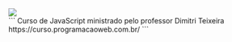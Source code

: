   <a href="#">
    <img src="https://skillicons.dev/icons?i=javascript,html,css"/>
  </a>
<br>
```
Curso de JavaScript ministrado pelo professor Dimitri Teixeira 
https://curso.programacaoweb.com.br/
```
